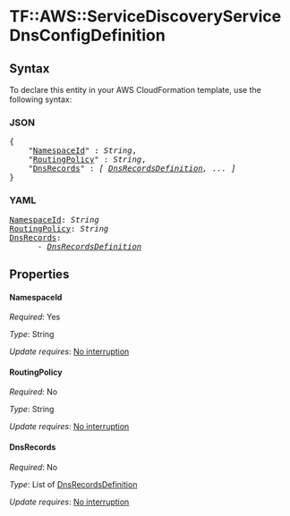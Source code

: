 # TF::AWS::ServiceDiscoveryService DnsConfigDefinition

## Syntax

To declare this entity in your AWS CloudFormation template, use the following syntax:

### JSON

<pre>
{
    "<a href="#namespaceid" title="NamespaceId">NamespaceId</a>" : <i>String</i>,
    "<a href="#routingpolicy" title="RoutingPolicy">RoutingPolicy</a>" : <i>String</i>,
    "<a href="#dnsrecords" title="DnsRecords">DnsRecords</a>" : <i>[ <a href="dnsrecordsdefinition.md">DnsRecordsDefinition</a>, ... ]</i>
}
</pre>

### YAML

<pre>
<a href="#namespaceid" title="NamespaceId">NamespaceId</a>: <i>String</i>
<a href="#routingpolicy" title="RoutingPolicy">RoutingPolicy</a>: <i>String</i>
<a href="#dnsrecords" title="DnsRecords">DnsRecords</a>: <i>
      - <a href="dnsrecordsdefinition.md">DnsRecordsDefinition</a></i>
</pre>

## Properties

#### NamespaceId

_Required_: Yes

_Type_: String

_Update requires_: [No interruption](https://docs.aws.amazon.com/AWSCloudFormation/latest/UserGuide/using-cfn-updating-stacks-update-behaviors.html#update-no-interrupt)

#### RoutingPolicy

_Required_: No

_Type_: String

_Update requires_: [No interruption](https://docs.aws.amazon.com/AWSCloudFormation/latest/UserGuide/using-cfn-updating-stacks-update-behaviors.html#update-no-interrupt)

#### DnsRecords

_Required_: No

_Type_: List of <a href="dnsrecordsdefinition.md">DnsRecordsDefinition</a>

_Update requires_: [No interruption](https://docs.aws.amazon.com/AWSCloudFormation/latest/UserGuide/using-cfn-updating-stacks-update-behaviors.html#update-no-interrupt)

